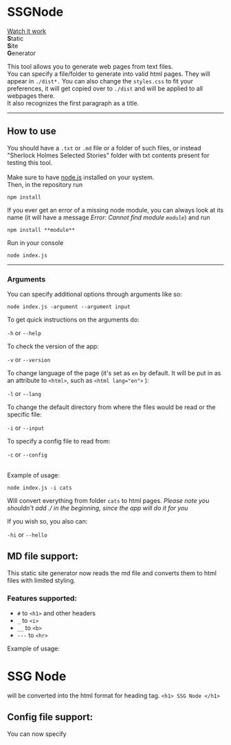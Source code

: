 # SSGNode #
[Watch it work](https://sirinoks.github.io/SSGNode/)  
**S**tatic  
**S**ite  
**G**enerator  
  
This tool allows you to generate web pages from text files.\
You can specify a file/folder to generate into valid html pages. They will appear in `./dist*.`
You can also change the `styles.css` to fit your preferences, it will get copied over to `./dist` and will be applied to all webpages there.\
It also recognizes the first paragraph as a title.

---

## How to use ##
You should have a `.txt` or `.md` file or a folder of such files, or instead "Sherlock Holmes Selected Stories" folder with txt contents present for testing this tool.\
\
Make sure to have [node.js](https://nodejs.org/en/download/) installed on your system.\
Then, in the repository run
```
npm install
```

If you ever get an error of a missing node module, you can always look at its name (it will have a message *Error: Cannot find module `module`*) and run
```
npm install **module**
```

Run in your console
```
node index.js
```
***
### Arguments ###
You can specify additional options through arguments like so:
```
node index.js -argument --argument input
```
To get quick instructions on the arguments do:

 `-h` or `--help`


To check the version of the app:

`-v` or `--version`



To change language of the page (it's set as `en` by default. It will be put in as an attribute to `<html>`, such as `<html lang="en">` ):

`-l` or `--lang`



To change the default directory from where the files would be read or the specific file:

`-i` or `--input` 

To specify a config file to read from:

`-c` or `--config` 

\
Example of usage:
```
node index.js -i cats
```
Will convert everything from folder `cats` to html pages.
*Please note you shouldn't add ./ in the beginning, since the app will do it for you*


If you wish so, you also can:

`-hi` or `--hello`

## MD file support: ##

This static site generator now reads the md file and converts them to html files with limited styling.

### Features supported: ###
* `#` to `<h1>` and other headers
* `_` to `<i>`
* `__` to `<b>`
* `---` to `<hr>`

Example of usage:
# SSG Node # 
will be converted into the html format for heading tag.
```<h1> SSG Node </h1>```

## Config file support: ##
You can now specify
